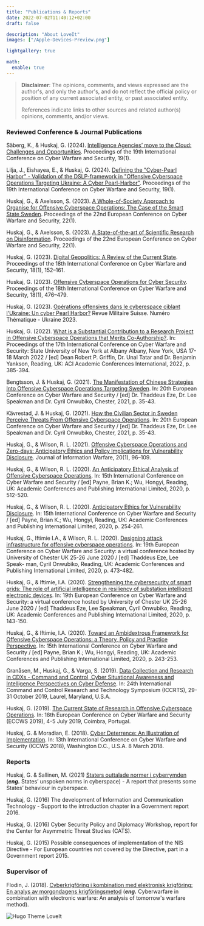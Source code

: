 ```yaml
---
title: "Publications & Reports"
date: 2022-07-02T11:40:12+02:00
draft: false

description: "About LoveIt"
images: ["/Apple-Devices-Preview.png"]

lightgallery: true

math:
  enable: true
---
```

<!--
COMMANDS BELOW
## Features

### Performance and SEO
*italics**

**bold**

***bold italics***

* bullet

URL   [lazysizes](https://github.com/aFarkas/lazysizes)
-->



> **Disclaimer**: The opinions, comments, and views expressed are the author's, and only the author's, and do not reflect the official policy or position of any current associated entity, or past associated entity. 
>
> References indicate links to other sources and related author(s) opinions, comments, and/or views.


### Reviewed Conference & Journal Publications

Säberg, K., & Huskaj, G. (2024). [Intelligence Agencies’ move to the Cloud: Challenges and Opportunities](https://doi.org/10.34190/iccws.19.1.2008). Proceedings of the 19th International Conference on Cyber Warfare and Security, 19(1).

Lilja, J., Eishayea, E., & Huskaj, G. (2024). [Defining the "Cyber-Pearl Harbor" - Validation of the DSLP-framework in "Offensive Cyberspace Operations Targeting Ukraine: A Cyber Pearl-Harbor"](https://doi.org/10.34190/iccws.19.1.2035). Proceedings of the 19th International Conference on Cyber Warfare and Security, 19(1).

Huskaj, G., & Axelsson, S. (2023). [A Whole-of-Society Approach to Organise for Offensive Cyberspace Operations: The Case of the Smart State Sweden](https://doi.org/10.34190/eccws.22.1.1188). Proceedings of the 22nd European Conference on Cyber Warfare and Security, 22(1).

Huskaj, G., & Axelsson, S. (2023). [A State-of-the-art of Scientific Research on Disinformation](https://doi.org/10.34190/eccws.22.1.1201). Proceedings of the 22nd European Conference on Cyber Warfare and Security, 22(1).

Huskaj, G. (2023). [Digital Geopolitics: A Review of the Current State](https://doi.org/10.34190/iccws.18.1.955). Proceedings of the 18th International Conference on Cyber Warfare and Security, 18(1), 152–161. 

Huskaj, G. (2023). [Offensive Cyberspace Operations for Cyber Security](https://doi.org/10.34190/iccws.18.1.1054). Proceedings of the 18th International Conference on Cyber Warfare and Security, 18(1), 476–479.

Huskaj, G. (2023). [Opérations offensives dans le cyberespace ciblant l'Ukraine: Un cyber Pearl Harbor?](https://www.revuemilitairesuisse.ch) Revue Militaire Suisse. Numéro Thématique - Ukraine 2023. 

Huskaj, G. (2022). [What is a Substantial Contribution to a Research Project in Offensive Cyberspace Operations that Merits Co-Authorship?](https://fhs.diva-portal.org/smash/record.jsf?dswid=-339&pid=diva2%3A1645501&c=5&searchType=SIMPLE&language=en&query=Huskaj&af=%5B%5D&aq=%5B%5B%5D%5D&aq2=%5B%5B%5D%5D&aqe=%5B%5D&noOfRows=50&sortOrder=author_sort_asc&sortOrder2=title_sort_asc&onlyFullText=false&sf=all). In: Proceedings of the 17th International Conference on Cyber Warfare and Security: State University of New York at Albany Albany, New York, USA 17-18 March 2022 / [ed] Dean Robert P. Griffin, Dr. Unal Tatar and Dr. Benjamin Yankson, Reading, UK: ACI Academic Conferences International, 2022, p. 385-394.

Bengtsson, J. & Huskaj, G. (2021). [The Manifestation of Chinese Strategies Into Offensive Cyberspace Operations Targeting Sweden](https://fhs.diva-portal.org/smash/record.jsf?aq2=%5B%5B%5D%5D&c=1&af=%5B%5D&searchType=SIMPLE&sortOrder2=title_sort_asc&query=huskaj&language=en&pid=diva2%3A1576637&aq=%5B%5B%5D%5D&sf=all&aqe=%5B%5D&sortOrder=author_sort_asc&onlyFullText=false&noOfRows=50&dswid=-404). In: 20th European Conference on Cyber Warfare and Security / [ed] Dr. Thaddeus Eze, Dr. Lee Speakman and Dr. Cyril Onwubiko, Chester, 2021, p. 35-43.

Kävrestad, J. & Huskaj, G. (2021). [How the Civilian Sector in Sweden Perceive Threats From Offensive Cyberspace Operations](https://fhs.diva-portal.org/smash/record.jsf?aq2=%5B%5B%5D%5D&c=13&af=%5B%5D&searchType=SIMPLE&sortOrder2=title_sort_asc&query=huskaj&language=en&pid=diva2%3A1576668&aq=%5B%5B%5D%5D&sf=all&aqe=%5B%5D&sortOrder=author_sort_asc&onlyFullText=false&noOfRows=50&dswid=1374). In: 20th European Conference on Cyber Warfare and Security / [ed] Dr. Thaddeus Eze, Dr. Lee Speakman and Dr. Cyril Onwubiko, Chester, 2021, p. 35-43.

Huskaj, G., & Wilson, R. L. (2021). [Offensive Cyberspace Operations and Zero-days: Anticipatory Ethics and Policy Implications for Vulnerability Disclosure](https://fhs.diva-portal.org/smash/record.jsf?aq2=%5B%5B%5D%5D&c=9&af=%5B%5D&searchType=SIMPLE&sortOrder2=title_sort_asc&query=huskaj&language=en&pid=diva2%3A1556010&aq=%5B%5B%5D%5D&sf=all&aqe=%5B%5D&sortOrder=author_sort_asc&onlyFullText=false&noOfRows=50&dswid=-4873). Journal of Information Warfare, 20(1), 96–109.

Huskaj, G., & Wilson, R. L. (2020). [An Anticipatory Ethical Analysis of Offensive Cyberspace Operations](https://fhs.diva-portal.org/smash/record.jsf?aq2=%5B%5B%5D%5D&c=10&af=%5B%5D&searchType=SIMPLE&sortOrder2=title_sort_asc&query=huskaj&language=en&pid=diva2%3A1415417&aq=%5B%5B%5D%5D&sf=all&aqe=%5B%5D&sortOrder=author_sort_asc&onlyFullText=false&noOfRows=50&dswid=-7499). In: 15th International Conference on Cyber Warfare and Security / [ed] Payne, Brian K.; Wu, Hongyi, Reading, UK: Academic Conferences and Publishing International Limited, 2020, p. 512-520.

Huskaj, G., & Wilson, R. L. (2020). [Anticipatory Ethics for Vulnerability Disclosure](https://fhs.diva-portal.org/smash/record.jsf?aq2=%5B%5B%5D%5D&c=11&af=%5B%5D&searchType=SIMPLE&sortOrder2=title_sort_asc&query=huskaj&language=en&pid=diva2%3A1415413&aq=%5B%5B%5D%5D&sf=all&aqe=%5B%5D&sortOrder=author_sort_asc&onlyFullText=false&noOfRows=50&dswid=1823). In: 15th International Conference on Cyber Warfare and Security / [ed] Payne, Brian K.; Wu, Hongyi, Reading, UK: Academic Conferences and Publishing International Limited, 2020, p. 254-261.

Huskaj, G., Iftimie I.A., & Wilson, R. L. (2020). [Designing attack infrastructure for offensive cyberspace operations](https://fhs.diva-portal.org/smash/record.jsf?dswid=-339&pid=diva2%3A1680076&c=7&searchType=SIMPLE&language=en&query=Huskaj&af=%5B%5D&aq=%5B%5B%5D%5D&aq2=%5B%5B%5D%5D&aqe=%5B%5D&noOfRows=50&sortOrder=author_sort_asc&sortOrder2=title_sort_asc&onlyFullText=false&sf=all). In: 19th European Conference on Cyber Warfare and Security: a virtual conference hosted by University of Chester UK 25-26 June 2020 / [ed] Thaddeus Eze, Lee Speak- man, Cyril Onwubiko, Reading, UK: Academic Conferences and Publishing International Limited, 2020, p. 473-482.

Huskaj, G., & Iftimie, I.A. (2020). [Strengthening the cybersecurity of smart grids: The role of artificial intelligence in resiliency of substation intelligent electronic devices](https://fhs.diva-portal.org/smash/record.jsf?aq2=%5B%5B%5D%5D&c=12&af=%5B%5D&searchType=SIMPLE&sortOrder2=title_sort_asc&query=huskaj&language=en&pid=diva2%3A1576678&aq=%5B%5B%5D%5D&sf=all&aqe=%5B%5D&sortOrder=author_sort_asc&onlyFullText=false&noOfRows=50&dswid=-3122). In: 19th European Conference on Cyber Warfare and Security: a virtual conference hosted by University of Chester UK 25-26 June 2020 / [ed] Thaddeus Eze, Lee Speakman, Cyril Onwubiko, Reading, UK: Academic Conferences and Publishing International Limited, 2020, p. 143-150.

Huskaj, G., & Iftimie, I.A. (2020). [Toward an Ambidextrous Framework for Offensive Cyberspace Operations: a Theory, Policy and Practice Perspective](https://fhs.diva-portal.org/smash/record.jsf?aq2=%5B%5B%5D%5D&c=6&af=%5B%5D&searchType=SIMPLE&sortOrder2=title_sort_asc&query=huskaj&language=en&pid=diva2%3A1415409&aq=%5B%5B%5D%5D&sf=all&aqe=%5B%5D&sortOrder=author_sort_asc&onlyFullText=false&noOfRows=50&dswid=1322). In: 15th International Conference on Cyber Warfare and Security / [ed] Payne, Brian K.; Wu, Hongyi, Reading, UK: Academic Conferences and Publishing International Limited, 2020, p. 243-253.

Granåsen, M., Huskaj, G., & Varga, S. (2019). [Data Collection and Research in CDXs - Command and Control, Cyber Situational Awareness and Intelligence Perspectives on Cyber Defense](https://fhs.diva-portal.org/smash/record.jsf?aq2=%5B%5B%5D%5D&c=3&af=%5B%5D&searchType=SIMPLE&sortOrder2=title_sort_asc&query=huskaj&language=en&pid=diva2%3A1369835&aq=%5B%5B%5D%5D&sf=all&aqe=%5B%5D&sortOrder=author_sort_asc&onlyFullText=false&noOfRows=50&dswid=-1771). In: 24th International Command and Control Research and Technology Symposium (ICCRTS), 29-31 October 2019, Laurel, Maryland, U.S.A.

Huskaj, G. (2019). [The Current State of Research in Offensive Cyberspace Operations](https://fhs.diva-portal.org/smash/record.jsf?aq2=%5B%5B%5D%5D&c=4&af=%5B%5D&searchType=SIMPLE&sortOrder2=title_sort_asc&query=huskaj&language=en&pid=diva2%3A1337484&aq=%5B%5B%5D%5D&sf=all&aqe=%5B%5D&sortOrder=author_sort_asc&onlyFullText=false&noOfRows=50&dswid=-8201). In: 18th European Conference on Cyber Warfare and Security (ECCWS 2019), 4-5 July 2019, Coimbra, Portugal.

Huskaj, G. & Moradian, E. (2018). [Cyber Deterrence: An Illustration of Implementation](https://fhs.diva-portal.org/smash/record.jsf?aq2=%5B%5B%5D%5D&c=7&af=%5B%5D&searchType=SIMPLE&sortOrder2=title_sort_asc&query=huskaj&language=en&pid=diva2%3A1337483&aq=%5B%5B%5D%5D&sf=all&aqe=%5B%5D&sortOrder=author_sort_asc&onlyFullText=false&noOfRows=50&dswid=3013). In: 13th International Conference on Cyber Warfare and Security (ICCWS 2018), Washington D.C., U.S.A. 8 March 2018.

### Reports
Huskaj, G. & Sallinen, M. (2021) [Staters outtalade normer i cyberrymden](https://fhs.diva-portal.org/smash/record.jsf?aq2=%5B%5B%5D%5D&c=8&af=%5B%5D&searchType=SIMPLE&sortOrder2=title_sort_asc&query=huskaj&language=en&pid=diva2%3A1576646&aq=%5B%5B%5D%5D&sf=all&aqe=%5B%5D&sortOrder=author_sort_asc&onlyFullText=false&noOfRows=50&dswid=5772) (***eng.*** States’ unspoken norms in cyberspace) - A report that presents some States’ behaviour in cyberspace.

Huskaj, G. (2016) The development of Information and Communication Technology - Support to the introduction chapter in a Government report 2016.

Huskaj, G. (2016) Cyber Security Policy and Diplomacy Workshop, report for the Center for Asymmetric Threat Studies (CATS).

Huskaj, G. (2015) Possible consequences of implementation of the NIS Directive - For European countries not covered by the Directive, part in a Government report 2015.

### Supervisor of
Flodin, J. (2018). [Cyberkrigföring i kombination med elektronisk krigföring: En analys av morgondagens krigföringsmetod](https://fhs.diva-portal.org/smash/record.jsf?aq2=%5B%5B%5D%5D&c=2&af=%5B%5D&searchType=SIMPLE&sortOrder2=title_sort_asc&query=huskaj&language=en&pid=diva2%3A1214388&aq=%5B%5B%5D%5D&sf=all&aqe=%5B%5D&sortOrder=author_sort_asc&onlyFullText=false&noOfRows=50&dswid=-731) (***eng.*** Cyberwarfare in combination with electronic warfare: An analysis of tomorrow's warfare method).


<!--  THIS TO THE LEFT IS THE WAY TO COMMENT OUT STUFF. Source:  https://stackoverflow.com/questions/45224766/how-to-comment-out-content-in-hugo
  {{/*
	{{< style "img { height: 1.25rem; }" >}}
	[![GitHub release (latest by date)](https://img.shields.io/github/v/release/dillonzq/LoveIt?style=flat-square)](https://github.com/dillonzq/LoveIt/releases)
	[![Hugo](https://img.shields.io/badge/Hugo-%5E0.62.0-ff4088?style=flat-square&logo=hugo)](https://gohugo.io/)
	[![License](https://img.shields.io/github/license/dillonzq/LoveIt?style=flat-square)](https://github.com/dillonzq/LoveIt/blob/master/LICENSE)
	[![GitHub stars](https://img.shields.io/github/stars/dillonzq/LoveIt?style=social)](https://github.com/dillonzq/LoveIt)
	[![GitHub forks](https://img.shields.io/github/forks/dillonzq/LoveIt?style=social)](https://github.com/dillonzq/LoveIt/fork)
	{{< /style >}}
  */}}
-->




<!--
> [:(far fa-kiss-wink-heart fa-fw): LoveIt](https://github.com/dillonzq/LoveIt) is a **clean**, **elegant** but **advanced** blog theme for [Hugo](https://gohugo.io/) developed by {{< person "https://dillonzq.com/" Dillon "author of the LoveIt theme" "/Dillon.png" >}}.
>
> It is based on the original [LeaveIt Theme](https://github.com/liuzc/LeaveIt) and [KeepIt Theme](https://github.com/Fastbyte01/KeepIt).
-->

![Hugo Theme LoveIt](/images/Apple-Devices-Preview.png "Hugo Theme LoveIt")

